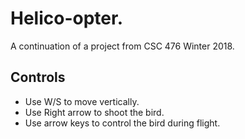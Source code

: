 # Helico-opter.

A continuation of a project from CSC 476 Winter 2018.
## Controls
* Use W/S to move vertically. 
* Use Right arrow to shoot the bird.
* Use arrow keys to control the bird during flight.
